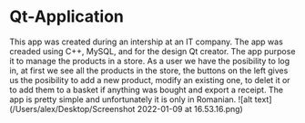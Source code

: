 # Qt-Application
This app was created during an intership at an IT company. The app was creaded using C++, MySQL, and for the design Qt creator. The app purpose it to manage the products in a store. As a user we have the posibility to log in, at first we see all the products in the store, the buttons on the left gives us the posibility to add a new product, modify an existing one, to delet it or to add them to a basket if anything was bought and export a receipt. The app is pretty simple and unfortunately it is only in Romanian.
![alt text](/Users/alex/Desktop/Screenshot 2022-01-09 at 16.53.16.png)
